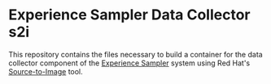 # Experience Sampler Data Collector s2i

This repository contains the files necessary to build a container for the data collector component of the [Experience Sampler](http://www.experiencesampler.com) system using Red Hat's [Source-to-Image](https://github.com/openshift/source-to-image) tool.

